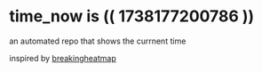 # time_now is (( 1738177200786 ))

an automated repo that shows the currnent time

inspired by [breakingheatmap](https://github.com/breakingheatmap/breakingheatmap)